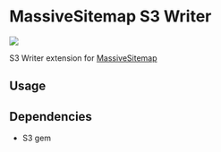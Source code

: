 # MassiveSitemap S3 Writer

[![](http://travis-ci.org/rngtng/massive_sitemap-writer-s3.png)](http://travis-ci.org/rngtng/massive_sitemap-writer-s3)

S3 Writer extension for [MassiveSitemap](http://rngtng/massive_sitemap)

## Usage

## Dependencies

* S3 gem
